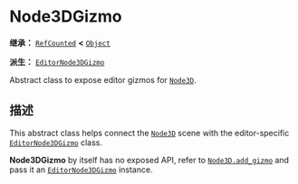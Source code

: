<!-- ⚠ 请勿编辑本文件 ⚠ -->
<!-- 本文档使用脚本从 WeDot 引擎源码仓库生成。 -->
<!-- 生成脚本：https://github.com/WeDot-Engine/WeDot/tree/4.3/doc/tools/make_md.py； -->
<!-- 原文件：https://github.com/WeDot-Engine/WeDot/tree/4.3/doc/classes/Node3DGizmo.xml。 -->

<div id="_class_node3dgizmo"></div>

# Node3DGizmo

**继承：** [`RefCounted`](class_refcounted.md) **<** [`Object`](class_object.md)

**派生：** [`EditorNode3DGizmo`](class_editornode3dgizmo.md)

Abstract class to expose editor gizmos for [`Node3D`](class_node3d.md).

## 描述

This abstract class helps connect the [`Node3D`](class_node3d.md) scene with the editor-specific [`EditorNode3DGizmo`](class_editornode3dgizmo.md) class.

 **Node3DGizmo** by itself has no exposed API, refer to [`Node3D.add_gizmo`](class_node3d.md#class_node3d_method_add_gizmo) and pass it an [`EditorNode3DGizmo`](class_editornode3dgizmo.md) instance.

[^virtual]: 本方法通常需要用户覆盖才能生效。
[^const]: 本方法无副作用，不会修改该实例的任何成员变量。
[^vararg]: 本方法除了能接受在此处描述的参数外，还能够继续接受任意数量的参数。
[^constructor]: 本方法用于构造某个类型。
[^static]: 调用本方法无需实例，可直接使用类名进行调用。
[^operator]: 本方法描述的是使用本类型作为左操作数的有效运算符。
[^bitfield]: 这个值是由下列位标志构成位掩码的整数。
[^void]: 无返回值。
